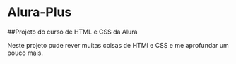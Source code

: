 # Alura-Plus
##Projeto do curso de HTML e CSS da Alura

<p>Neste projeto pude rever muitas coisas de HTMl e CSS e me aprofundar um pouco mais.</p>
